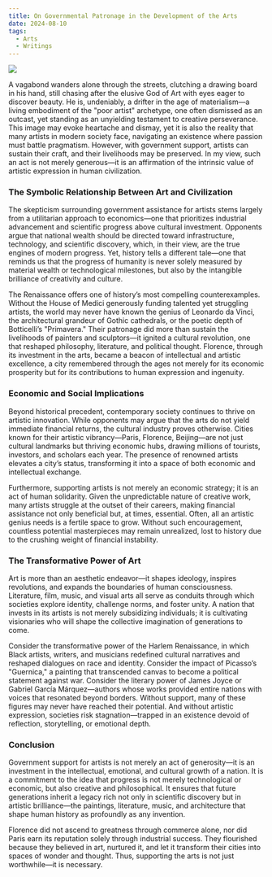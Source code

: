 ```yaml
---
title: On Governmental Patronage in the Development of the Arts
date: 2024-08-10
tags:
  - Arts
  - Writings
---
```


![](https://pic1.imgdb.cn/item/681cb10458cb8da5c8e66054.png)

A vagabond wanders alone through the streets, clutching a drawing board in his hand, still chasing after the elusive God of Art with eyes eager to discover beauty. He is, undeniably, a drifter in the age of materialism—a living embodiment of the "poor artist" archetype, one often dismissed as an outcast, yet standing as an unyielding testament to creative perseverance. This image may evoke heartache and dismay, yet it is also the reality that many artists in modern society face, navigating an existence where passion must battle pragmatism. However, with government support, artists can sustain their craft, and their livelihoods may be preserved. In my view, such an act is not merely generous—it is an affirmation of the intrinsic value of artistic expression in human civilization.

<!--more-->

### The Symbolic Relationship Between Art and Civilization
The skepticism surrounding government assistance for artists stems largely from a utilitarian approach to economics—one that prioritizes industrial advancement and scientific progress above cultural investment. Opponents argue that national wealth should be directed toward infrastructure, technology, and scientific discovery, which, in their view, are the true engines of modern progress. Yet, history tells a different tale—one that reminds us that the progress of humanity is never solely measured by material wealth or technological milestones, but also by the intangible brilliance of creativity and culture.

The Renaissance offers one of history’s most compelling counterexamples. Without the House of Medici generously funding talented yet struggling artists, the world may never have known the genius of Leonardo da Vinci, the architectural grandeur of Gothic cathedrals, or the poetic depth of Botticelli’s "Primavera." Their patronage did more than sustain the livelihoods of painters and sculptors—it ignited a cultural revolution, one that reshaped philosophy, literature, and political thought. Florence, through its investment in the arts, became a beacon of intellectual and artistic excellence, a city remembered through the ages not merely for its economic prosperity but for its contributions to human expression and ingenuity.

### Economic and Social Implications

Beyond historical precedent, contemporary society continues to thrive on artistic innovation. While opponents may argue that the arts do not yield immediate financial returns, the cultural industry proves otherwise. Cities known for their artistic vibrancy—Paris, Florence, Beijing—are not just cultural landmarks but thriving economic hubs, drawing millions of tourists, investors, and scholars each year. The presence of renowned artists elevates a city’s status, transforming it into a space of both economic and intellectual exchange.

Furthermore, supporting artists is not merely an economic strategy; it is an act of human solidarity. Given the unpredictable nature of creative work, many artists struggle at the outset of their careers, making financial assistance not only beneficial but, at times, essential. Often, all an artistic genius needs is a fertile space to grow. Without such encouragement, countless potential masterpieces may remain unrealized, lost to history due to the crushing weight of financial instability.

### The Transformative Power of Art

Art is more than an aesthetic endeavor—it shapes ideology, inspires revolutions, and expands the boundaries of human consciousness. Literature, film, music, and visual arts all serve as conduits through which societies explore identity, challenge norms, and foster unity. A nation that invests in its artists is not merely subsidizing individuals; it is cultivating visionaries who will shape the collective imagination of generations to come.

Consider the transformative power of the Harlem Renaissance, in which Black artists, writers, and musicians redefined cultural narratives and reshaped dialogues on race and identity. Consider the impact of Picasso’s "Guernica," a painting that transcended canvas to become a political statement against war. Consider the literary power of James Joyce or Gabriel García Márquez—authors whose works provided entire nations with voices that resonated beyond borders. Without support, many of these figures may never have reached their potential. And without artistic expression, societies risk stagnation—trapped in an existence devoid of reflection, storytelling, or emotional depth.

### Conclusion

Government support for artists is not merely an act of generosity—it is an investment in the intellectual, emotional, and cultural growth of a nation. It is a commitment to the idea that progress is not merely technological or economic, but also creative and philosophical. It ensures that future generations inherit a legacy rich not only in scientific discovery but in artistic brilliance—the paintings, literature, music, and architecture that shape human history as profoundly as any invention.

Florence did not ascend to greatness through commerce alone, nor did Paris earn its reputation solely through industrial success. They flourished because they believed in art, nurtured it, and let it transform their cities into spaces of wonder and thought. Thus, supporting the arts is not just worthwhile—it is necessary.